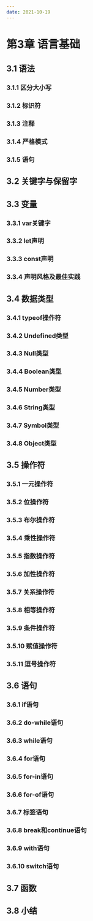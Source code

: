 ```yaml
---
date: 2021-10-19
---
```


# 第3章 语言基础

## 3.1 语法

### 3.1.1 区分大小写

### 3.1.2 标识符

### 3.1.3 注释

### 3.1.4 严格模式

### 3.1.5 语句

## 3.2 关键字与保留字

## 3.3 变量

### 3.3.1 var关键字

### 3.3.2 let声明

### 3.3.3 const声明

### 3.3.4 声明风格及最佳实践

## 3.4 数据类型

### 3.4.1 typeof操作符

### 3.4.2 Undefined类型

### 3.4.3 Null类型

### 3.4.4 Boolean类型

### 3.4.5 Number类型

### 3.4.6 String类型

### 3.4.7 Symbol类型

### 3.4.8 Object类型

## 3.5 操作符

### 3.5.1 一元操作符

### 3.5.2 位操作符

### 3.5.3 布尔操作符

### 3.5.4 乘性操作符

### 3.5.5 指数操作符

### 3.5.6 加性操作符

### 3.5.7 关系操作符

### 3.5.8 相等操作符

### 3.5.9 条件操作符

### 3.5.10 赋值操作符

### 3.5.11 逗号操作符

## 3.6 语句

### 3.6.1 if语句

### 3.6.2 do-while语句

### 3.6.3 while语句

### 3.6.4 for语句

### 3.6.5 for-in语句

### 3.6.6 for-of语句

### 3.6.7 标签语句

### 3.6.8 break和continue语句

### 3.6.9 with语句

### 3.6.10 switch语句

## 3.7 函数

## 3.8 小结
